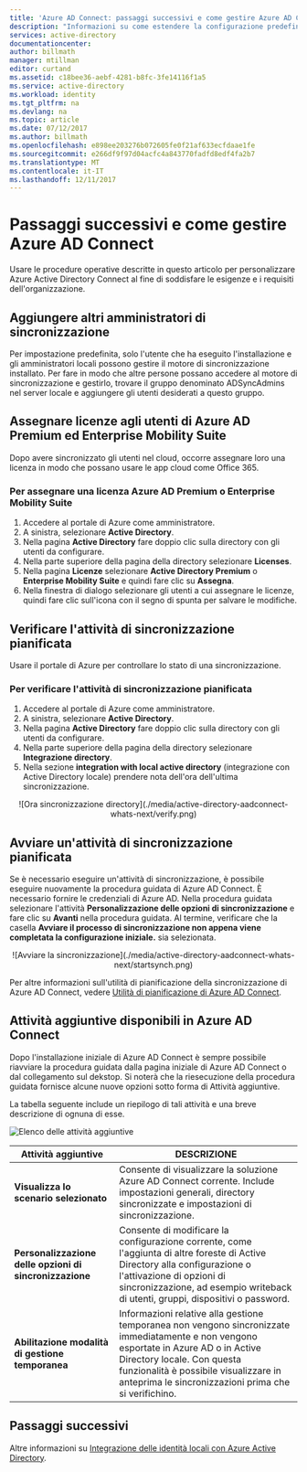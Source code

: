 ```yaml
---
title: 'Azure AD Connect: passaggi successivi e come gestire Azure AD Connect | Microsoft Docs'
description: "Informazioni su come estendere la configurazione predefinita e attività operative per Azure AD Connect."
services: active-directory
documentationcenter: 
author: billmath
manager: mtillman
editor: curtand
ms.assetid: c18bee36-aebf-4281-b8fc-3fe14116f1a5
ms.service: active-directory
ms.workload: identity
ms.tgt_pltfrm: na
ms.devlang: na
ms.topic: article
ms.date: 07/12/2017
ms.author: billmath
ms.openlocfilehash: e898ee203276b072605fe0f21af633ecfdaae1fe
ms.sourcegitcommit: e266df9f97d04acfc4a843770fadfd8edf4fa2b7
ms.translationtype: MT
ms.contentlocale: it-IT
ms.lasthandoff: 12/11/2017
---
```

# <a name="next-steps-and-how-to-manage-azure-ad-connect"></a>Passaggi successivi e come gestire Azure AD Connect
Usare le procedure operative descritte in questo articolo per personalizzare Azure Active Directory Connect al fine di soddisfare le esigenze e i requisiti dell'organizzazione.  

## <a name="add-additional-sync-admins"></a>Aggiungere altri amministratori di sincronizzazione
Per impostazione predefinita, solo l'utente che ha eseguito l'installazione e gli amministratori locali possono gestire il motore di sincronizzazione installato. Per fare in modo che altre persone possano accedere al motore di sincronizzazione e gestirlo, trovare il gruppo denominato ADSyncAdmins nel server locale e aggiungere gli utenti desiderati a questo gruppo.

## <a name="assign-licenses-to-azure-ad-premium-and-enterprise-mobility-suite-users"></a>Assegnare licenze agli utenti di Azure AD Premium ed Enterprise Mobility Suite
Dopo avere sincronizzato gli utenti nel cloud, occorre assegnare loro una licenza in modo che possano usare le app cloud come Office 365.

### <a name="to-assign-an-azure-ad-premium-or-enterprise-mobility-suite-license"></a>Per assegnare una licenza Azure AD Premium o Enterprise Mobility Suite

1. Accedere al portale di Azure come amministratore.
2. A sinistra, selezionare **Active Directory**.
3. Nella pagina **Active Directory** fare doppio clic sulla directory con gli utenti da configurare.
4. Nella parte superiore della pagina della directory selezionare **Licenses**.
5. Nella pagina **Licenze** selezionare **Active Directory Premium** o **Enterprise Mobility Suite** e quindi fare clic su **Assegna**.
6. Nella finestra di dialogo selezionare gli utenti a cui assegnare le licenze, quindi fare clic sull'icona con il segno di spunta per salvare le modifiche.

## <a name="verify-the-scheduled-synchronization-task"></a>Verificare l'attività di sincronizzazione pianificata
Usare il portale di Azure per controllare lo stato di una sincronizzazione.

### <a name="to-verify-the-scheduled-synchronization-task"></a>Per verificare l'attività di sincronizzazione pianificata
1. Accedere al portale di Azure come amministratore.
2. A sinistra, selezionare **Active Directory**.
3. Nella pagina **Active Directory** fare doppio clic sulla directory con gli utenti da configurare.
4. Nella parte superiore della pagina della directory selezionare **Integrazione directory**.
5. Nella sezione **integration with local active directory** (integrazione con Active Directory locale) prendere nota dell'ora dell'ultima sincronizzazione.

<center>![Ora sincronizzazione directory](./media/active-directory-aadconnect-whats-next/verify.png)</center>

## <a name="start-a-scheduled-synchronization-task"></a>Avviare un'attività di sincronizzazione pianificata
Se è necessario eseguire un'attività di sincronizzazione, è possibile eseguire nuovamente la procedura guidata di Azure AD Connect.  È necessario fornire le credenziali di Azure AD.  Nella procedura guidata selezionare l'attività **Personalizzazione delle opzioni di sincronizzazione** e fare clic su **Avanti** nella procedura guidata. Al termine, verificare che la casella **Avviare il processo di sincronizzazione non appena viene completata la configurazione iniziale.** sia selezionata.

<center>![Avviare la sincronizzazione](./media/active-directory-aadconnect-whats-next/startsynch.png)</center>

Per altre informazioni sull'utilità di pianificazione della sincronizzazione di Azure AD Connect, vedere [Utilità di pianificazione di Azure AD Connect](active-directory-aadconnectsync-feature-scheduler.md).

## <a name="additional-tasks-available-in-azure-ad-connect"></a>Attività aggiuntive disponibili in Azure AD Connect
Dopo l'installazione iniziale di Azure AD Connect è sempre possibile riavviare la procedura guidata dalla pagina iniziale di Azure AD Connect o dal collegamento sul dekstop.  Si noterà che la riesecuzione della procedura guidata fornisce alcune nuove opzioni sotto forma di Attività aggiuntive.  

La tabella seguente include un riepilogo di tali attività e una breve descrizione di ognuna di esse.

![Elenco delle attività aggiuntive](./media/active-directory-aadconnect-whats-next/addtasks.png)

| Attività aggiuntive | DESCRIZIONE |
| --- | --- |
| **Visualizza lo scenario selezionato** |Consente di visualizzare la soluzione Azure AD Connect corrente.  Include impostazioni generali, directory sincronizzate e impostazioni di sincronizzazione. |
| **Personalizzazione delle opzioni di sincronizzazione** |Consente di modificare la configurazione corrente, come l'aggiunta di altre foreste di Active Directory alla configurazione o l'attivazione di opzioni di sincronizzazione, ad esempio writeback di utenti, gruppi, dispositivi o password. |
| **Abilitazione modalità di gestione temporanea** |Informazioni relative alla gestione temporanea non vengono sincronizzate immediatamente e non vengono esportate in Azure AD o in Active Directory locale.  Con questa funzionalità è possibile visualizzare in anteprima le sincronizzazioni prima che si verifichino. |

## <a name="next-steps"></a>Passaggi successivi
Altre informazioni su [Integrazione delle identità locali con Azure Active Directory](active-directory-aadconnect.md).
